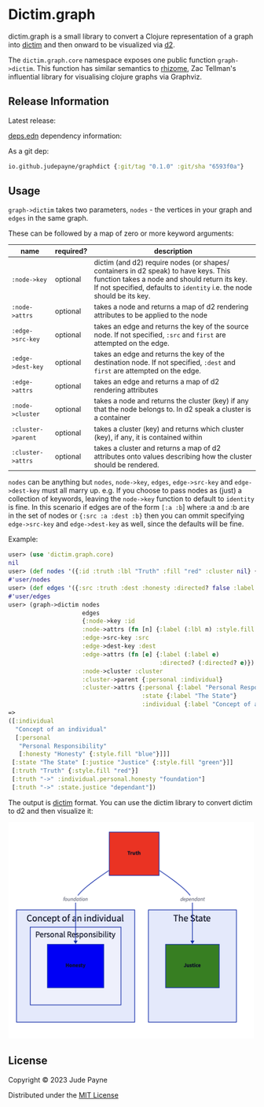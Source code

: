 # Dictim.graph

dictim.graph is a small library to convert a Clojure representation of a graph into [dictim](https://github.com/judepayne/dictim) and then onward to be visualized via [d2](https://github.com/terrastruct/d2).

The `dictim.graph.core` namespace exposes one public function `graph->dictim`. This function has similar semantics to [rhizome](https://github.com/ztellman/rhizome), Zac Tellman's influential library for visualising clojure graphs via Graphviz.


## Release Information

Latest release:

[deps.edn](https://clojure.org/reference/deps_and_cli) dependency information:

As a git dep:

```clojure
io.github.judepayne/graphdict {:git/tag "0.1.0" :git/sha "6593f0a"}
``` 

## Usage

`graph->dictim` takes two parameters, `nodes` - the vertices in your graph and `edges` in the same graph.

These can be followed by a map of zero or more keyword arguments:

| name |required? |description |
|------|----------|-------------|
| `:node->key` | optional |dictim (and d2) require nodes (or shapes/ containers in d2 speak) to have keys. This function takes a node and should return its key. If not specified, defaults to `identity` i.e. the node should be its key. |
| `:node->attrs` | optional | takes a node and returns a map of d2 rendering attributes to be applied to the node |
| `:edge->src-key` | optional | takes an edge and returns the key of the source node. If not specified, `:src` and `first` are attempted on the edge. |
| `:edge->dest-key` | optional | takes an edge and returns the key of the destination node. If not specified, `:dest` and `first` are attempted on the edge. |
| `:edge->attrs` | optional |takes an edge and returns a map of d2 rendering attributes |
| `:node->cluster` | optional |takes a node and returns the cluster (key) if any that the node belongs to. In d2 speak a cluster is a container |
| `:cluster->parent` | optional |takes a cluster (key) and returns which cluster (key), if any, it is contained within |
| `:cluster->attrs` | optional | takes a cluster and returns a map of d2 attributes onto values describing how the cluster should be rendered. |

`nodes` can be anything but `nodes`, `node->key`, `edges`, `edge->src-key` and `edge->dest-key` must all marry up. e.g. If you choose to pass nodes as (just) a collection of keywords, leaving the `node->key` function to default to `identity` is fine. In this scenario if edges are of the form `[:a :b`] where :a and :b are in the set of nodes or `{:src :a :dest :b}` then you can ommit specifying `edge->src-key` and `edge->dest-key` as well, since the defaults will be fine.

Example:

````Clojure
user> (use 'dictim.graph.core)
nil
user> (def nodes '({:id :truth :lbl "Truth" :fill "red" :cluster nil} {:id :honesty :lbl "Honesty" :fill "blue" :cluster :personal} {:id :justice :lbl "Justice" :fill "green" :cluster :state}))
#'user/nodes
user> (def edges '({:src :truth :dest :honesty :directed? false :label "foundation"} {:src :truth :dest :justice :label "dependant" :stroke "green"}))
#'user/edges
user> (graph->dictim nodes
                     edges
                     {:node->key :id
                     :node->attrs (fn [n] {:label (:lbl n) :style.fill (:fill n)})
                     :edge->src-key :src
                     :edge->dest-key :dest
                     :edge->attrs (fn [e] {:label (:label e)
                                           :directed? (:directed? e)})
                     :node->cluster :cluster
                     :cluster->parent {:personal :individual}
                     :cluster->attrs {:personal {:label "Personal Responsibility"}
                                      :state {:label "The State"}
                                      :individual {:label "Concept of an individual"}}})
=>
([:individual
  "Concept of an individual"
  [:personal
   "Personal Responsibility"
   [:honesty "Honesty" {:style.fill "blue"}]]]
 [:state "The State" [:justice "Justice" {:style.fill "green"}]]
 [:truth "Truth" {:style.fill "red"}]
 [:truth "->" :individual.personal.honesty "foundation"]
 [:truth "->" :state.justice "dependant"])

````

The output is [dictim](https://github.com/judepayne/dictim) format. You can use the dictim library to convert dictim to d2 and then visualize it:

<img src="img/ex.png" width="500">

## License

Copyright © 2023 Jude Payne

Distributed under the [MIT License](http://opensource.org/licenses/MIT)

